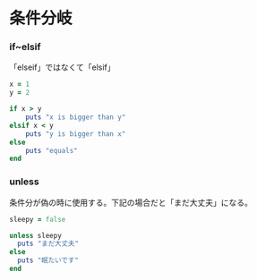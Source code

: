 # 条件分岐

### if~elsif
「elseif」ではなくて「elsif」
```ruby
x = 1
y = 2

if x > y
    puts "x is bigger than y"
elsif x < y
    puts "y is bigger than x"
else
    puts "equals"
end
```

### unless
条件分が偽の時に使用する。下記の場合だと「まだ大丈夫」になる。
```ruby
sleepy = false

unless sleepy
  puts "まだ大丈夫"
else
  puts "眠たいです"
end
```
